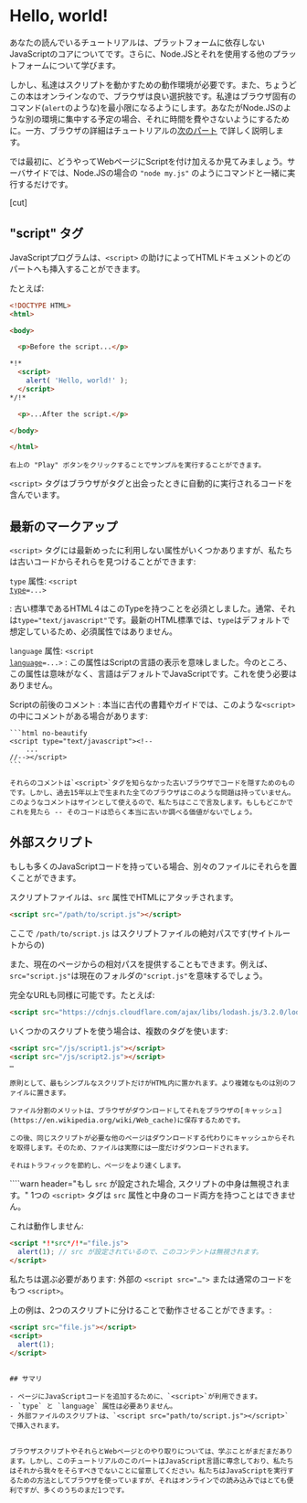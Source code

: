 # Hello, world!

あなたの読んでいるチュートリアルは、プラットフォームに依存しないJavaScriptのコアについてです。さらに、Node.JSとそれを使用する他のプラットフォームについて学びます。

しかし、私達はスクリプトを動かすための動作環境が必要です。また、ちょうどこの本はオンラインなので、ブラウザは良い選択肢です。私達はブラウザ固有のコマンド(`alert`のような)を最小限になるようにします。あなたがNode.JSのような別の環境に集中する予定の場合、それに時間を費やさないようにするために。一方、ブラウザの詳細はチュートリアルの[次のパート](/ui) で詳しく説明します。

では最初に、どうやってWebページにScriptを付け加えるか見てみましょう。サーバサイドでは、Node.JSの場合の `"node my.js"` のようにコマンドと一緒に実行するだけです。


[cut]

## "script" タグ

JavaScriptプログラムは、`<script>` の助けによってHTMLドキュメントのどのパートへも挿入することができます。

たとえば:

```html run height=100
<!DOCTYPE HTML>
<html>

<body>

  <p>Before the script...</p>

*!*
  <script>
    alert( 'Hello, world!' );
  </script>
*/!*

  <p>...After the script.</p>

</body>

</html>
```

```オンライン
右上の "Play" ボタンをクリックすることでサンプルを実行することができます。
```

`<script>` タグはブラウザがタグと出会ったときに自動的に実行されるコードを含んでいます。


## 最新のマークアップ

`<script>` タグには最新めったに利用しない属性がいくつかありますが、私たちは古いコードからそれらを見つけることができます:

 `type` 属性: <code>&lt;script <u>type</u>=...&gt;</code>

 : 古い標準であるHTML４はこのTypeを持つことを必須としました。通常、それは`type="text/javascript"`です。最新のHTML標準では、`type`はデフォルトで想定しているため、必須属性ではありません。

 `language` 属性: <code>&lt;script <u>language</u>=...&gt;</code>
  : この属性はScriptの言語の表示を意味しました。今のところ、この属性は意味がなく、言語はデフォルトでJavaScriptです。これを使う必要はありません。

Scriptの前後のコメント
: 本当に古代の書籍やガイドでは、このような`<script>`の中にコメントがある場合があります:

    ```html no-beautify
    <script type="text/javascript"><!--
        ...
    //--></script>
    ```

    それらのコメントは`<script>`タグを知らなかった古いブラウザでコードを隠すためのものです。しかし、過去15年以上で生まれた全てのブラウザはこのような問題は持っていません。このようなコメントはサインとして使えるので、私たちはここで言及します。もしもどこかでこれを見たら -- そのコードは恐らく本当に古いか調べる価値がないでしょう。


## 外部スクリプト

もしも多くのJavaScriptコードを持っている場合、別々のファイルにそれらを置くことができます。

スクリプトファイルは、`src` 属性でHTMLにアタッチされます。

```html
<script src="/path/to/script.js"></script>
```

ここで `/path/to/script.js` はスクリプトファイルの絶対パスです(サイトルートからの)

また、現在のページからの相対パスを提供することもできます。例えば、`src="script.js"`は現在のフォルダの`"script.js"`を意味するでしょう。

完全なURLも同様に可能です。たとえば:

```html
<script src="https://cdnjs.cloudflare.com/ajax/libs/lodash.js/3.2.0/lodash.js"></script>
```

いくつかのスクリプトを使う場合は、複数のタグを使います:

```html
<script src="/js/script1.js"></script>
<script src="/js/script2.js"></script>
…
```

```smart
原則として、最もシンプルなスクリプトだけがHTML内に置かれます。より複雑なものは別のファイルに置きます。

ファイル分割のメリットは、ブラウザがダウンロードしてそれをブラウザの[キャッシュ](https://en.wikipedia.org/wiki/Web_cache)に保存するためです。

この後、同じスクリプトが必要な他のページはダウンロードする代わりにキャッシュからそれを取得します。そのため、ファイルは実際には一度だけダウンロードされます。

それはトラフィックを節約し、ページをより速くします。
```

````warn header="もし `src` が設定された場合, スクリプトの中身は無視されます。"
1つの `<script>` タグは `src` 属性と中身のコード両方を持つことはできません。

これは動作しません:

```html
<script *!*src*/!*="file.js">
  alert(1); // src が設定されているので、このコンテントは無視されます。
</script>
```

私たちは選ぶ必要があります: 外部の `<script src="…">` または通常のコードをもつ `<script>`。

上の例は、2つのスクリプトに分けることで動作させることができます。:

```html
<script src="file.js"></script>
<script>
  alert(1);
</script>
```
````

## サマリ

- ページにJavaScriptコードを追加するために、`<script>`が利用できます。
- `type` と `language` 属性は必要ありません。
- 外部ファイルのスクリプトは、`<script src="path/to/script.js"></script>` で挿入されます。


ブラウザスクリプトやそれらとWebページとのやり取りについては、学ぶことがまだまだあります。しかし、このチュートリアルのこのパートはJavaScript言語に専念しており、私たちはそれから我々をそらすべきでないことに留意してください。私たちはJavaScriptを実行するための方法としてブラウザを使っていますが、それはオンラインでの読み込みではとても便利ですが、多くのうちのまだ1つです。

